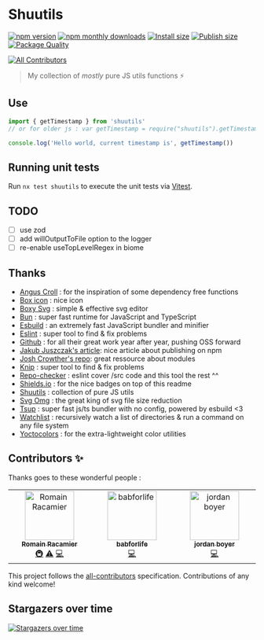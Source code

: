 # Shuutils

[![npm version](https://img.shields.io/npm/v/shuutils.svg?color=informational)](https://www.npmjs.com/package/shuutils)
[![npm monthly downloads](https://img.shields.io/npm/dm/shuutils.svg?color=informational)](https://www.npmjs.com/package/shuutils)
[![Install size](https://badgen.net/packagephobia/install/shuutils)](https://packagephobia.com/result?p=shuutils)
[![Publish size](https://img.shields.io/bundlephobia/min/shuutils?label=publish%20size)](https://bundlephobia.com/package/shuutils)
[![Package Quality](https://npm.packagequality.com/shield/shuutils.svg)](https://packagequality.com/#?package=shuutils)
<!-- ALL-CONTRIBUTORS-BADGE:START - Do not remove or modify this section -->
[![All Contributors](https://img.shields.io/badge/all_contributors-3-orange.svg?style=flat-square)](#contributors-)
<!-- ALL-CONTRIBUTORS-BADGE:END -->

> My collection of *mostly* pure JS utils functions :zap:

## Use

```js
import { getTimestamp } from 'shuutils'
// or for older js : var getTimestamp = require("shuutils").getTimestamp

console.log('Hello world, current timestamp is', getTimestamp())
```

## Running unit tests

Run `nx test shuutils` to execute the unit tests via [Vitest](https://vitest.dev/).

## TODO

- [ ] use zod
- [ ] add willOutputToFile option to the logger
- [ ] re-enable useTopLevelRegex in biome

## Thanks

- [Angus Croll](https://github.com/angus-c/just) : for the inspiration of some dependency free functions
- [Box icon](https://www.iconfinder.com/icons/2123914/app_box_essential_ui_icon) : nice icon
- [Boxy Svg](https://boxy-svg.com) : simple & effective svg editor
- [Bun](https://bun.sh) : super fast runtime for JavaScript and TypeScript
- [Esbuild](https://github.com/evanw/esbuild) : an extremely fast JavaScript bundler and minifier
- [Eslint](https://eslint.org) : super tool to find & fix problems
- [Github](https://github.com) : for all their great work year after year, pushing OSS forward
- [Jakub Juszczak's article](https://hackernoon.com/how-to-publish-your-package-on-npm-7fc1f5aae600): nice article about publishing on npm
- [Josh Crowther's repo](https://github.com/jshcrowthe/howto-browser-modules): great ressource about modules
- [Knip](https://github.com/webpro/knip) : super tool to find & fix problems
- [Repo-checker](https://github.com/Shuunen/repo-checker) : eslint cover /src code and this tool the rest ^^
- [Shields.io](https://shields.io) : for the nice badges on top of this readme
- [Shuutils](https://github.com/Shuunen/shuutils) : collection of pure JS utils
- [Svg Omg](https://jakearchibald.github.io/svgomg/) : the great king of svg file size reduction
- [Tsup](https://github.com/egoist/tsup) : super fast js/ts bundler with no config, powered by esbuild <3
- [Watchlist](https://github.com/lukeed/watchlist) : recursively watch a list of directories & run a command on any file system
- [Yoctocolors](https://github.com/sindresorhus/yoctocolors) : for the extra-lightweight color utilities

## Contributors ✨

Thanks goes to these wonderful people :

<!-- ALL-CONTRIBUTORS-LIST:START - Do not remove or modify this section -->
<!-- prettier-ignore-start -->
<!-- markdownlint-disable -->
<table>
  <tbody>
    <tr>
      <td align="center" valign="top" width="14.28%"><a href="https://fr.linkedin.com/in/romain-racamier"><img src="https://avatars.githubusercontent.com/u/439158?v=4?s=100" width="100px;" alt="Romain Racamier"/><br /><sub><b>Romain Racamier</b></sub></a><br /><a href="#infra-Shuunen" title="Infrastructure (Hosting, Build-Tools, etc)">🚇</a> <a href="https://github.com/Shuunen/shuutils/commits?author=Shuunen" title="Tests">⚠️</a> <a href="https://github.com/Shuunen/shuutils/commits?author=Shuunen" title="Code">💻</a></td>
      <td align="center" valign="top" width="14.28%"><a href="https://github.com/babforlife"><img src="https://avatars.githubusercontent.com/u/55501953?v=4?s=100" width="100px;" alt="babforlife"/><br /><sub><b>babforlife</b></sub></a><br /><a href="https://github.com/Shuunen/shuutils/commits?author=babforlife" title="Code">💻</a></td>
      <td align="center" valign="top" width="14.28%"><a href="https://github.com/jordan-boyer"><img src="https://avatars.githubusercontent.com/u/6780830?v=4?s=100" width="100px;" alt="jordan boyer"/><br /><sub><b>jordan boyer</b></sub></a><br /><a href="https://github.com/Shuunen/shuutils/commits?author=jordan-boyer" title="Code">💻</a></td>
    </tr>
  </tbody>
</table>

<!-- markdownlint-restore -->
<!-- prettier-ignore-end -->

<!-- ALL-CONTRIBUTORS-LIST:END -->

This project follows the [all-contributors](https://github.com/all-contributors/all-contributors) specification. Contributions of any kind welcome!

## Stargazers over time

[![Stargazers over time](https://starchart.cc/Shuunen/shuutils.svg?variant=adaptive)](https://starchart.cc/Shuunen/shuutils)
